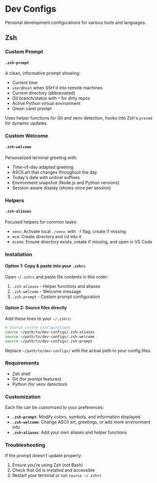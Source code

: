 # Dev Configs

Personal development configurations for various tools and languages.

## Zsh

### Custom Prompt

#### `.zsh-prompt`

A clean, informative prompt showing:

- Current time
- `user@host` when SSH'd into remote machines
- Current directory (abbreviated)
- Git branch/status with `*` for dirty repos
- Active Python virtual environment
- Green caret prompt

Uses helper functions for Git and venv detection, hooks into Zsh's `precmd` for dynamic updates.

### Custom Welcome

#### `.zsh-welcome`

Personalized terminal greeting with:

- Time-of-day adapted greeting
- ASCII art that changes throughout the day
- Today's date with ordinal suffixes
- Environment snapshot (Node.js and Python versions)
- Session-aware display (shows once per session)

### Helpers

#### `.zsh-aliases`

Focused helpers for common tasks:

- `venv`: Activate local `./venv`; with `-f` flag, create if missing
- `mcd`: Create directory and cd into it
- `mcode`: Ensure directory exists, create if missing, and open in VS Code

### Installation

#### Option 1: Copy & paste into your `.zshrc`

Open `~/.zshrc` and paste file contents in this order:

1. `.zsh-aliases` - Helper functions and aliases
2. `.zsh-welcome` - Welcome message
3. `.zsh-prompt` - Custom prompt configuration

#### Option 2: Source files directly

Add these lines to your `~/.zshrc`:

```bash
# Source custom configurations
source ~/path/to/dev-configs/.zsh-aliases
source ~/path/to/dev-configs/.zsh-welcome
source ~/path/to/dev-configs/.zsh-prompt
```

Replace `~/path/to/dev-configs/` with the actual path to your config files.

### Requirements

- Zsh shell
- Git (for prompt features)
- Python (for venv detection)

### Customization

Each file can be customized to your preferences:

- **`.zsh-prompt`**: Modify colors, symbols, and information displayed
- **`.zsh-welcome`**: Change ASCII art, greetings, or add more environment info
- **`.zsh-aliases`**: Add your own aliases and helper functions

### Troubleshooting

If the prompt doesn't update properly:

1. Ensure you're using Zsh (not Bash)
2. Check that Git is installed and accessible
3. Restart your terminal or run `source ~/.zshrc`
